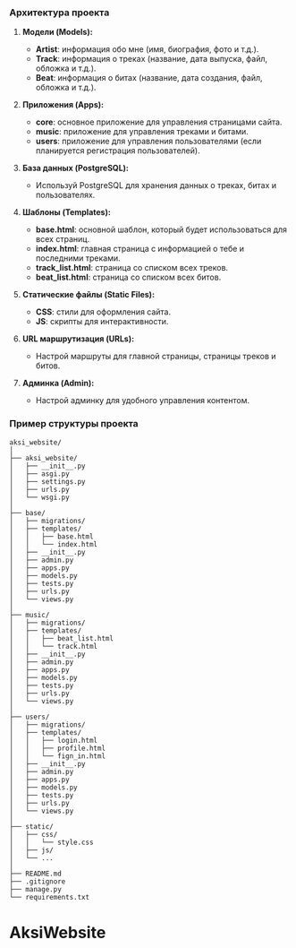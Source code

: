 ### Архитектура проекта

1. **Модели (Models):**
   - **Artist**: информация обо мне (имя, биография, фото и т.д.).
   - **Track**: информация о треках (название, дата выпуска, файл, обложка и т.д.).
   - **Beat**: информация о битах (название, дата создания, файл, обложка и т.д.).

2. **Приложения (Apps):**
   - **core**: основное приложение для управления страницами сайта.
   - **music**: приложение для управления треками и битами.
   - **users**: приложение для управления пользователями (если планируется регистрация пользователей).

3. **База данных (PostgreSQL):**
   - Используй PostgreSQL для хранения данных о треках, битах и пользователях.

4. **Шаблоны (Templates):**
   - **base.html**: основной шаблон, который будет использоваться для всех страниц.
   - **index.html**: главная страница с информацией о тебе и последними треками.
   - **track_list.html**: страница со списком всех треков.
   - **beat_list.html**: страница со списком всех битов.

5. **Статические файлы (Static Files):**
   - **CSS**: стили для оформления сайта.
   - **JS**: скрипты для интерактивности.

6. **URL маршрутизация (URLs):**
   - Настрой маршруты для главной страницы, страницы треков и битов.

7. **Админка (Admin):**
   - Настрой админку для удобного управления контентом.

### Пример структуры проекта

```
aksi_website/
│
├── aksi_website/
│   ├── __init__.py
│   ├── asgi.py
│   ├── settings.py
│   ├── urls.py
│   └── wsgi.py
│
├── base/
│   ├── migrations/
│   ├── templates/
│   │   ├── base.html
│   │   └── index.html
│   ├── __init__.py
│   ├── admin.py
│   ├── apps.py
│   ├── models.py
│   ├── tests.py
│   ├── urls.py
│   └── views.py
│
├── music/
│   ├── migrations/
│   ├── templates/
│   │   ├── beat_list.html
│   │   └── track.html
│   ├── __init__.py
│   ├── admin.py
│   ├── apps.py
│   ├── models.py
│   ├── tests.py
│   ├── urls.py
│   └── views.py
│
├── users/
│   ├── migrations/
│   ├── templates/
│   │   ├── login.html
│   │   ├── profile.html
│   │   └── fign_in.html
│   ├── __init__.py
│   ├── admin.py
│   ├── apps.py
│   ├── models.py
│   ├── tests.py
│   ├── urls.py
│   └── views.py
│
├── static/
│   ├── css/
│   │   └── style.css
│   ├── js/
│   └── ...
│
├── README.md
├── .gitignore
├── manage.py
└── requirements.txt
```
# AksiWebsite